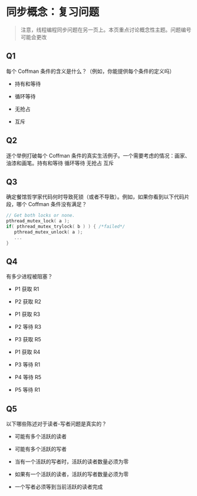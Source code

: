 # 同步概念：复习问题

> 注意，线程编程同步问题在另一页上。本页重点讨论概念性主题。问题编号可能会更改

## Q1

每个 Coffman 条件的含义是什么？（例如，你能提供每个条件的定义吗）

+   持有和等待

+   循环等待

+   无抢占

+   互斥

## Q2

逐个举例打破每个 Coffman 条件的真实生活例子。一个需要考虑的情况：画家、油漆和画笔。持有和等待 循环等待 无抢占 互斥

## Q3

确定餐馆哲学家代码何时导致死锁（或者不导致）。例如，如果你看到以下代码片段，哪个 Coffman 条件没有满足？

```cpp
// Get both locks or none.
pthread_mutex_lock( a );
if( pthread_mutex_trylock( b ) ) { /*failed*/
   pthread_mutex_unlock( a );
   ...
} 
```

## Q4

有多少进程被阻塞？

+   P1 获取 R1

+   P2 获取 R2

+   P1 获取 R3

+   P2 等待 R3

+   P3 获取 R5

+   P1 获取 R4

+   P3 等待 R1

+   P4 等待 R5

+   P5 等待 R1

## Q5

以下哪些陈述对于读者-写者问题是真实的？

+   可能有多个活跃的读者

+   可能有多个活跃的写者

+   当有一个活跃的写者时，活跃的读者数量必须为零

+   如果有一个活跃的读者，活跃的写者数量必须为零

+   一个写者必须等到当前活跃的读者完成
